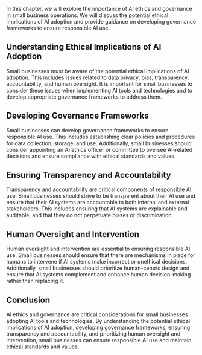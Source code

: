 
In this chapter, we will explore the importance of AI ethics and governance in small business operations. We will discuss the potential ethical implications of AI adoption and provide guidance on developing governance frameworks to ensure responsible AI use.

Understanding Ethical Implications of AI Adoption
-------------------------------------------------

Small businesses must be aware of the potential ethical implications of AI adoption. This includes issues related to data privacy, bias, transparency, accountability, and human oversight. It is important for small businesses to consider these issues when implementing AI tools and technologies and to develop appropriate governance frameworks to address them.

Developing Governance Frameworks
--------------------------------

Small businesses can develop governance frameworks to ensure responsible AI use. This includes establishing clear policies and procedures for data collection, storage, and use. Additionally, small businesses should consider appointing an AI ethics officer or committee to oversee AI-related decisions and ensure compliance with ethical standards and values.

Ensuring Transparency and Accountability
----------------------------------------

Transparency and accountability are critical components of responsible AI use. Small businesses should strive to be transparent about their AI use and ensure that their AI systems are accountable to both internal and external stakeholders. This includes ensuring that AI systems are explainable and auditable, and that they do not perpetuate biases or discrimination.

Human Oversight and Intervention
--------------------------------

Human oversight and intervention are essential to ensuring responsible AI use. Small businesses should ensure that there are mechanisms in place for humans to intervene if AI systems make incorrect or unethical decisions. Additionally, small businesses should prioritize human-centric design and ensure that AI systems complement and enhance human decision-making rather than replacing it.

Conclusion
----------

AI ethics and governance are critical considerations for small businesses adopting AI tools and technologies. By understanding the potential ethical implications of AI adoption, developing governance frameworks, ensuring transparency and accountability, and prioritizing human oversight and intervention, small businesses can ensure responsible AI use and maintain ethical standards and values.
